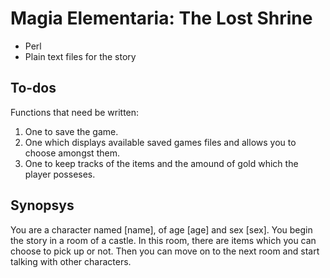 # Magia Elementaria: The Lost Shrine

+ Perl
+ Plain text files for the story

## To-dos

Functions that need be written:
1. One to save the game.
2. One which displays available saved games files and allows you
   to choose amongst them.
3. One to keep tracks of the items and the amound of gold which the player
   posseses.

## Synopsys
You are a character named [name], of age [age] and sex [sex]. You begin
the story in a room of a castle. In this room, there are items which you
can choose to pick up or not. Then you can move on to the next room and
start talking with other characters.
